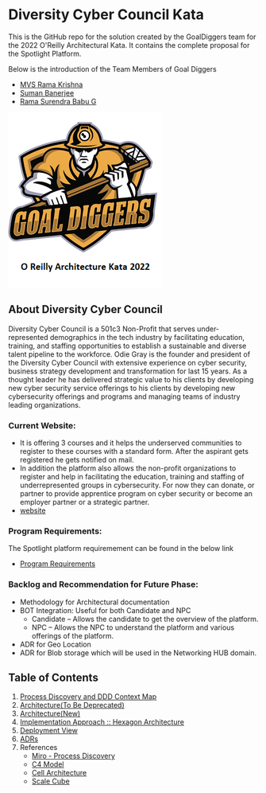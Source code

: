 # Diversity Cyber Council Kata

This is the GitHub repo for the solution created by the GoalDiggers team for the 2022 O'Reilly Architectural Kata. It contains the complete proposal for the Spotlight Platform.

Below is the introduction of the Team Members of Goal Diggers

* [MVS Rama Krishna](https://www.linkedin.com/in/mvs-ramakrishna-a3a57225/)
* [Suman Banerjee](https://www.linkedin.com/in/suman-banerjee-532a304/)
* [Rama Surendra Babu G](https://www.linkedin.com/in/rama-surendra-babu-g-985a1913/)


![Goal Diggers Architecture Kata](/Images/logo.png)

## About Diversity Cyber Council 

Diversity Cyber Council is a 501c3 Non-Profit that serves under-represented demographics in the tech industry by facilitating education, training, and staffing opportunities to establish a sustainable and diverse talent pipeline to the workforce. Odie Gray is the founder and president of the Diversity Cyber Council with extensive experience on cyber security, business strategy development and transformation for last 15 years. As a thought leader he has delivered strategic value to his clients by developing new cyber security service offerings to his clients by developing new cybersecurity offerings and programs and managing teams of industry leading organizations.

### Current Website:

* It is offering 3 courses and it helps the underserved communities to register to these courses with a standard form. After the aspirant gets registered he gets notified on mail.
* In addition the platform also allows the non-profit organizations to register and help in facilitating the education, training and staffing of underrepresented groups in cybersecurity. For now they can donate, or partner to provide apprentice program on cyber security or become an employer partner or a strategic partner.
* [website](https://www.diversitycybercouncil.com/)

### Program Requirements:

The Spotlight platform requiremement can be found in the below link

* [Program Requirements](https://docs.google.com/document/d/1XjEpcGJ87xYg1eWN9eE0_tH7te5HcVAgPvoONLHY4qQ/edit?usp=sharing)

### Backlog and Recommendation for Future Phase:

* Methodology for Architectural documentation
* BOT Integration: Useful for both Candidate and NPC
   -  Candidate – Allows the candidate to get the overview of the platform.
   -  NPC – Allows the NPC to understand the platform and various offerings of the platform.
* ADR for Geo Location
* ADR for Blob storage which will be used in the Networking HUB domain.

## Table of Contents

1. [Process Discovery and DDD Context Map](architecture/ProcessDiscoveryandDDDContextMap.md) 
2. [Architecture(To Be Deprecated)](architecture/ArchitectureOverview.md) 
3. [Architecture(New)](architecture/1_Arch_Overview.md) 
4. [Implementation Approach :: Hexagon Architecture](architecture/HexagonArchitecture.md)
5. [Deployment View](architecture/DeploymentView.md)
6. [ADRs](ADRs/ADRs.md) 
7. References
     * [Miro - Process Discovery](https://miro.com/app/board/uXjVOySr1RA=/?share_link_id=321299907325)
     * [C4 Model](https://c4model.com/)
     * [Cell Architecture](https://github.com/wso2/reference-architecture/blob/master/reference-architecture-cell-based.md)
     * [Scale Cube](https://microservices.io/articles/scalecube.html)
     
